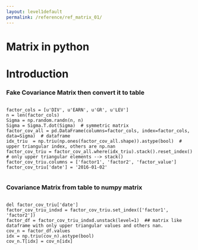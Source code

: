 ```yaml
---
layout: level1default 
permalink: /reference/ref_matrix_01/
---
```



# Matrix in python






Introduction
============

<h3>Fake Covariance Matrix then convert it to table</h3>

<pre><code>
factor_cols = [u'DIV', u'EARN', u'GR', u'LEV']
n = len(factor_cols)
Sigma = np.random.randn(n, n)
Sigma = Sigma.T.dot(Sigma)  # symmetric matrix
factor_cov_all = pd.DataFrame(columns=factor_cols, index=factor_cols, data=Sigma)  # dataframe
idx_triu  = np.triu(np.ones(factor_cov_all.shape)).astype(bool)  # upper triangular index, others are np.nan
factor_cov_triu = factor_cov_all.where(idx_triu).stack().reset_index()  # only upper triangular elements --> stack()
factor_cov_triu.columns = ['factor1', 'factor2', 'factor_value']
factor_cov_triu['date'] = '2016-01-02'

</code></pre>

<h3>Covariance Matrix from table to numpy matrix</h3>

<pre><code>
del factor_cov_triu['date']
factor_cov_triu_indxd = factor_cov_triu.set_index(['factor1', 'factor2'])
factor_df = factor_cov_triu_indxd.unstack(level=1)  ## matrix like dataframe with only upper triangular values and others nan.
cov_n = factor_df.values
idx = np.triu(cov_n).astype(bool)
cov_n.T[idx] = cov_n[idx]
</code></pre>
